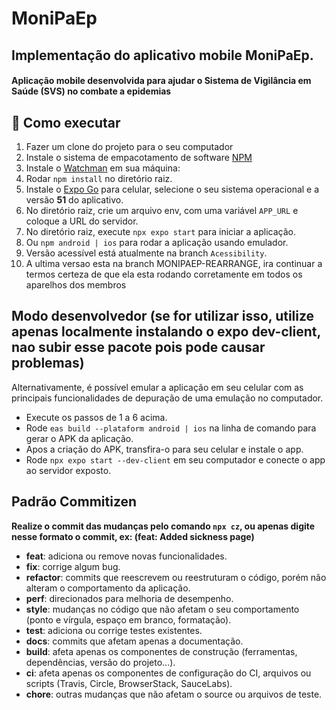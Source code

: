 # MoniPaEp

## Implementação do aplicativo mobile MoniPaEp.

#### Aplicação mobile desenvolvida para ajudar o Sistema de Vigilância em Saúde (SVS) no combate a epidemias

## 🚀 Como executar

1) Fazer um clone do projeto para o seu computador
2) Instale o sistema de empacotamento de software [NPM](https://docs.npmjs.com/downloading-and-installing-node-js-and-npm)
3) Instale o [Watchman](https://facebook.github.io/watchman/docs/install) em sua máquina: 
4) Rodar `npm install` no diretório raiz.
5) Instale o [Expo Go](https://expo.dev/go) para celular, selecione o seu sistema operacional e a versão **51** do aplicativo.
6) No diretório raiz, crie um arquivo env, com uma variável `APP_URL` e coloque a URL do servidor.
7) No diretório raiz, execute `npx expo start` para iniciar a aplicação.
8) Ou `npm android | ios` para rodar a aplicação usando emulador.
9) Versão acessível está atualmente na branch `Acessibility`.
10) A ultima versao esta na branch MONIPAEP-REARRANGE, ira continuar a termos certeza de que ela esta rodando corretamente em todos os aparelhos dos membros
    

## Modo desenvolvedor **(se for utilizar isso, utilize apenas localmente instalando o expo dev-client, nao subir esse pacote pois pode causar problemas)**

Alternativamente, é possível emular a aplicação em seu celular com as principais funcionalidades de depuração de uma emulação no computador.

- Execute os passos de 1 a 6 acima.
- Rode `eas build --plataform android | ios` na linha de comando para gerar o APK da aplicação.
- Apos a criação do APK, transfira-o para seu celular e instale o app.
- Rode `npx expo start --dev-client` em seu computador e conecte o app ao servidor exposto.




## Padrão Commitizen

**Realize o commit das mudanças pelo comando `npx cz`, ou apenas digite nesse formato o commit, ex: (feat: Added sickness page)**

- **feat**: adiciona ou remove novas funcionalidades.
- **fix**: corrige algum bug.
- **refactor**: commits que reescrevem ou reestruturam o código, porém não alteram o comportamento da aplicação.
- **perf**: direcionados para melhoria de desempenho.
- **style**: mudanças no código que não afetam o seu comportamento (ponto e vírgula, espaço em branco, formatação).
- **test**: adiciona ou corrige testes existentes.
- **docs**: commits que afetam apenas a documentação.
- **build**: afeta apenas os componentes de construção (ferramentas, dependências, versão do projeto...).
- **ci**: afeta apenas os componentes de configuração do CI, arquivos ou scripts (Travis, Circle, BrowserStack, SauceLabs).
- **chore**: outras mudanças que não afetam o source ou arquivos de teste.
